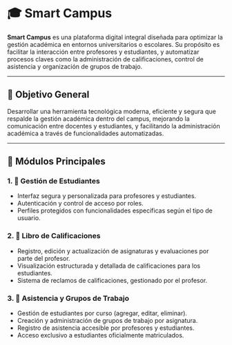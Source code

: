 # 🎓 Smart Campus

**Smart Campus** es una plataforma digital integral diseñada para optimizar la gestión académica en entornos universitarios o escolares. Su propósito es facilitar la interacción entre profesores y estudiantes, y automatizar procesos claves como la administración de calificaciones, control de asistencia y organización de grupos de trabajo.

---

## 🚀 Objetivo General

Desarrollar una herramienta tecnológica moderna, eficiente y segura que respalde la gestión académica dentro del campus, mejorando la comunicación entre docentes y estudiantes, y facilitando la administración académica a través de funcionalidades automatizadas.

---

## 🧩 Módulos Principales

### 1. 📘 Gestión de Estudiantes
- Interfaz segura y personalizada para profesores y estudiantes.
- Autenticación y control de acceso por roles.
- Perfiles protegidos con funcionalidades específicas según el tipo de usuario.

### 2. 📝 Libro de Calificaciones
- Registro, edición y actualización de asignaturas y evaluaciones por parte del profesor.
- Visualización estructurada y detallada de calificaciones para los estudiantes.
- Sistema de reclamos de calificaciones, gestionado por el profesor.

### 3. 👥 Asistencia y Grupos de Trabajo
- Gestión de estudiantes por curso (agregar, editar, eliminar).
- Creación y administración de grupos de trabajo por asignatura.
- Registro de asistencia accesible por profesores y estudiantes.
- Acceso exclusivo a estudiantes oficialmente matriculados.
